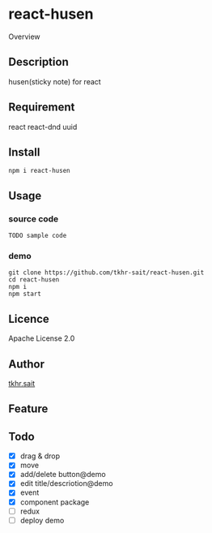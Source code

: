 # react-husen

Overview

## Description

husen(sticky note) for react

## Requirement

react
react-dnd
uuid

## Install

```
npm i react-husen
```

## Usage

### source code

```
TODO sample code
```

### demo

```
git clone https://github.com/tkhr-sait/react-husen.git
cd react-husen
npm i
npm start
```

## Licence

Apache License 2.0

## Author

[tkhr.sait](https://github.com/tkhr-sait)

## Feature


## Todo

* [x] drag & drop
* [x] move
* [x] add/delete button@demo
* [x] edit title/descriotion@demo
* [x] event
* [x] component package
* [ ] redux
* [ ] deploy demo
